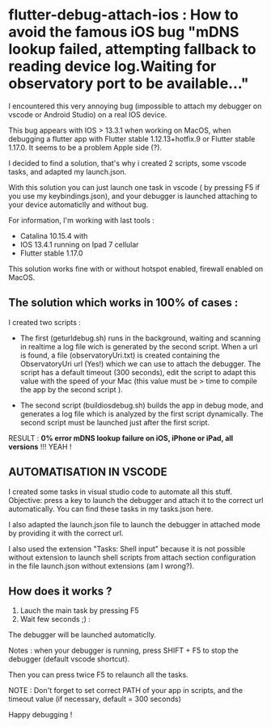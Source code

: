 # flutter-debug-attach-ios : How to avoid the famous iOS bug "mDNS lookup failed, attempting fallback to reading device log.Waiting for observatory port to be available..."

I encountered this very annoying bug (impossible to attach my debugger on vscode or Android Studio) on a real IOS device.

This bug appears with IOS > 13.3.1 when working on MacOS, when debugging a flutter app with Flutter stable 1.12.13+hotfix.9
or Flutter stable 1.17.0. It seems to be a problem Apple side (?).

I decided to find a solution, that's why i created 2 scripts, some vscode tasks, and adapted my launch.json. 

With this solution you can just launch one task in vscode ( by pressing F5 if you use my keybindings.json), and your debugger is launched attaching to your device automaticlly and without bug.

For information, I'm working with last tools : 

* Catalina 10.15.4 with 
* IOS 13.4.1 running on Ipad 7 cellular
* Flutter stable 1.17.0

This solution works fine with or without hotspot enabled, firewall enabled on MacOS. 

## The solution which works in 100% of cases : 
I created two scripts : 
- The first (geturldebug.sh) runs in the background, waiting and scanning in realtime a log file wich is generated by the second script.  When a url is found, a file (observatoryUri.txt) is created containing the ObservatoryUri url (Yes!) which we can use to attach the debugger. 
The script has a default timeout (300 seconds), edit the script to adapt this value with the speed of your Mac (this value must be > time to compile the app by the second script ).

- The second script (buildiosdebug.sh) builds the app in debug mode, and generates a log file which is analyzed by the first script dynamically. The second script must be launched just after the first script.

RESULT : **0% error mDNS lookup failure on iOS, iPhone or iPad, all versions**   !!! YEAH !

## AUTOMATISATION IN VSCODE
I created some tasks in visual studio code to automate all this stuff. Objective: press a key to launch the debugger and attach it to the correct url automatically.
You can find these tasks in my tasks.json here.

I also adapted the launch.json file to launch the debugger in attached mode by providing it with the correct url.

I also used the extension "Tasks: Shell input" because it is not possible without extension to launch shell scripts from attach section configuration in the file launch.json without extensions (am I wrong?).

## How does it works ? 
1. Lauch the main task by pressing F5
2. Wait few seconds ;) :  

The debugger will be launched automaticlly.

Notes : 
when your debugger is running, press SHIFT + F5 to stop the debugger (default vscode shortcut). 

Then you can press twice F5 to relaunch all the tasks.


NOTE : Don't forget to set correct PATH of your app in scripts, and the timeout value (if necessary, default = 300 seconds)

Happy debugging !


